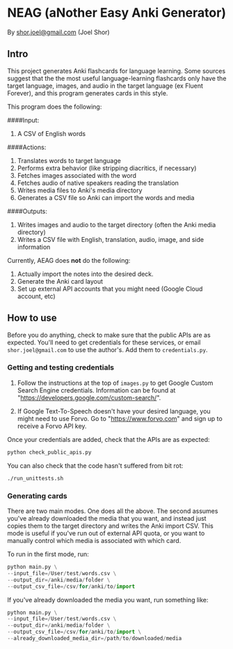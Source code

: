 # NEAG (aNother Easy Anki Generator)

By shor.joel@gmail.com (Joel Shor)
## Intro

This project generates Anki flashcards for language learning. Some sources suggest that the
the most useful language-learning flashcards only have the target language, images, and audio in the target language
(ex Fluent Forever), and this program generates cards in this style.

This program does the following:

####Input:

1) A CSV of English words

####Actions:

1) Translates words to target language
1) Performs extra behavior (like stripping diacritics, if necessary)
1) Fetches images associated with the word
1) Fetches audio of native speakers reading the translation
1) Writes media files to Anki's media directory
1) Generates a CSV file so Anki can import the words and media

####Outputs:

1) Writes images and audio to the target directory (often the Anki media directory)
1) Writes a CSV file with English, translation, audio, image, and side information

Currently, AEAG does **not** do the following:

1) Actually import the notes into the desired deck.
1) Generate the Anki card layout
1) Set up external API accounts that you might need (Google Cloud account, etc)

## How to use

Before you do anything, check to make sure that the public APIs are as expected. You'll need to
get credentials for these services, or email `shor.joel@gmail.com` to use the author's. Add them to
`credentials.py`.

### Getting and testing credentials

1) Follow the instructions at the top of `images.py` to get Google Custom Search Engine credentials. Information
can be found at "https://developers.google.com/custom-search/".

1) If Google Text-To-Speech doesn't have your desired language, you might need to use Forvo. Go to
"https://www.forvo.com" and sign up to receive a Forvo API key.

Once your credentials are added, check that the APIs are as expected:

```python
python check_public_apis.py
```

You can also check that the code hasn't suffered from bit rot:

```
./run_unittests.sh
```

### Generating cards

There are two main modes. One does all the above. The second assumes you've already
downloaded the media that you want, and instead just copies them to the target directory
and writes the Anki import CSV. This mode is useful if you've run out of external API quota, or
you want to manually control which media is associated with which card.

To run in the first mode, run:

```python
python main.py \
--input_file=/User/test/words.csv \
--output_dir=/anki/media/folder \
--output_csv_file=/csv/for/anki/to/import
```

If you've already downloaded the media you want, run something like:

```python
python main.py \
--input_file=/User/test/words.csv \
--output_dir=/anki/media/folder \
--output_csv_file=/csv/for/anki/to/import \
--already_downloaded_media_dir=/path/to/downloaded/media
```

